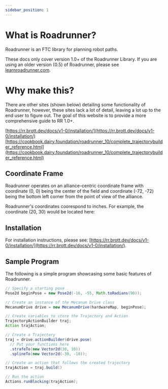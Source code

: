 ```yaml
---
sidebar_position: 1
---
```


# What is Roadrunner?
Roadrunner is an FTC library for planning robot paths.

These docs only cover version 1.0+ of the Roadrunner Library. If you are using an older version (0.5) of Roadrunner, please see [learnroadrunner.com](https://learnroadrunner.com/).

# Why make this?
There are other sites (shown below) detailing some functionality of Roadrunner, however, these sites lack a lot of detail, leaving a lot up to the end user to figure out. The goal of this website is to provide a more comprehensive guide to RR 1.0+.

[https://rr.brott.dev/docs/v1-0/installation/](https://rr.brott.dev/docs/v1-0/installation/)
[https://cookbook.dairy.foundation/roadrunner_10/complete_trajectorybuilder_reference.html](https://cookbook.dairy.foundation/roadrunner_10/complete_trajectorybuilder_reference.html)

## Coordinate Frame
Roadrunner operates on an alliance-centric coordinate frame with coordinate (0, 0) being the center of the field and coordinate (-72, -72) being the bottom left corner from the point of view of the alliance.

Roadrunner's coordinates coorespond to inches. For example, the coordinate (20, 30) would be located here:

## Installation
For installation instructions, please see: [https://rr.brott.dev/docs/v1-0/installation/](https://rr.brott.dev/docs/v1-0/installation/).

## Sample Program
The following is a simple program showcasing some basic features of Roadrunner.

```java
// Specify a starting pose
Pose2d beginPose = new Pose2d(-16, -55, Math.toRadians(90));

// Create an instance of the Mecanum Drive class
MecanumDrive drive = new MecanumDrive(hardwareMap, beginPose);

// Create variables to store the Trajectory and Action
TrajectoryActionBuilder traj;
Action trajAction;

// Create a Trajectory
traj = drive.actionBuilder(drive.pose)
  // Put your functions here
  .strafeTo(new Vector2d(30, 10))
  .splineTo(new Vector2d(-30, -10));

// Create an action that follows the created trajectory
trajAction = traj.build()

// Run the action
Actions.runBlocking(trajAction);
```

